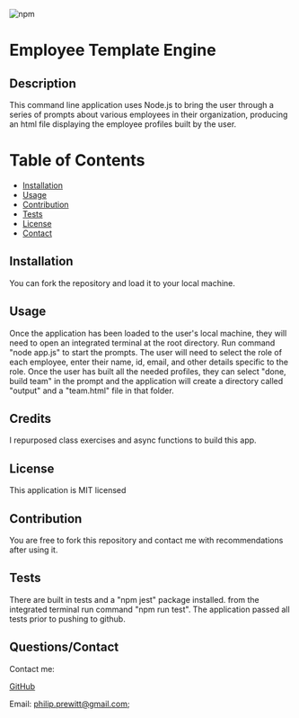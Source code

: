 
  ![npm](https://img.shields.io/static/v1?label=license&message=MIT&color=blue)
  
 
 # Employee Template Engine  
  
 
 ## Description 
 This command line application uses Node.js to bring the user through a series of prompts about various employees in their organization, producing an html file displaying the employee profiles built by the user. 
  
 
 # Table of Contents 
- [Installation](#installation) 
- 
  [Usage](#usage) 
- [Contribution](#contribution) 
- 
  [Tests](#tests) 
- [License](#license) 
- [Contact](#contact) 
 
  
  
 
## Installation 
 You can fork the repository and load it to your local machine. 
  
 
## Usage 
 Once the application has been loaded to the user's local machine, they will need to open an integrated terminal at the root directory. Run command "node app.js" to start the prompts. The user will need to select the role of each employee, enter their name, id, email, and other details specific to the role. Once the user has built all the needed profiles, they can select "done, build team" in the prompt and the application will create a directory called "output" and a "team.html" file in that folder. 
  
 
## Credits 
 I repurposed class exercises and async functions to build this app. 
  
 
## License 
 This application is MIT licensed
  
 
## Contribution 
 You are free to fork this repository and contact me with recommendations after using it. 
  
 
## Tests 
 There are built in tests and a "npm jest" package installed. from the integrated terminal run command "npm run test". The application passed all tests prior to pushing to github. 
  
 
## Questions/Contact 
 Contact me: 
  
 
 [GitHub](https://github.com/pprewitt) 
 
 Email: [philip.prewitt@gmail.com](mailto:philip.prewitt@gmail.com); 